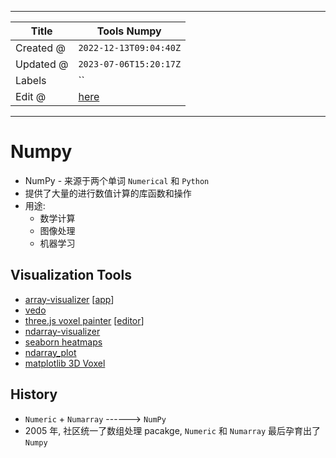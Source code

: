 -----

| Title     | Tools Numpy                                           |
| --------- | ----------------------------------------------------- |
| Created @ | `2022-12-13T09:04:40Z`                                |
| Updated @ | `2023-07-06T15:20:17Z`                                |
| Labels    | \`\`                                                  |
| Edit @    | [here](https://github.com/junxnone/aiwiki/issues/328) |

-----

# Numpy

  - NumPy - 来源于两个单词 `Numerical` 和 `Python`
  - 提供了大量的进行数值计算的库函数和操作
  - 用途:
      - 数学计算
      - 图像处理
      - 机器学习

## Visualization Tools

  - [array-visualizer](https://github.com/biraj21/array-visualizer)
    \[[app](https://arrayvis.netlify.app/)\]
  - [vedo](https://github.com/marcomusy/vedo)
  - [three.js voxel
    painter](https://threejs.org/examples/#webgl_interactive_voxelpainter)
    \[[editor](https://nmcapule.github.io/voxel-editor/)\]
  - [ndarray-visualizer](https://github.com/Pewww/ndarray-visualizer)
  - [seaborn
    heatmaps](https://seaborn.pydata.org/examples/spreadsheet_heatmap.html)
  - [ndarray\_plot](https://github.com/safl/ndarray_plot)
  - [matplotlib 3D
    Voxel](https://matplotlib.org/stable/plot_types/3D/voxels_simple.html)

## History

  - `Numeric` + `Numarray` ------\> `NumPy`
  - 2005 年, 社区统一了数组处理 pacakge, `Numeric` 和 `Numarray` 最后孕育出了 `Numpy`
